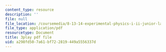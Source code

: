 ```yaml
---
content_type: resource
description: ''
file: null
file_location: /coursemedia/8-13-14-experimental-physics-i-ii-junior-lab-fall-2016-spring-2017/a298fd507a61bf722819449a5556337d_A77qVe-U0iw.pdf
file_type: application/pdf
resourcetype: Document
title: 3play pdf file
uid: a298fd50-7a61-bf72-2819-449a5556337d
---
```

